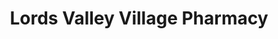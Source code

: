 ---
title: "Lords Valley Village Pharmacy"
url: /lords-valley/lords-valley-village-pharmacy/
shop: chemist
---